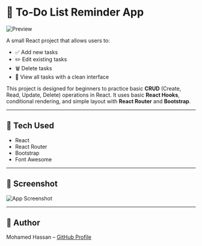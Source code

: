 # 📝 To-Do List Reminder App

![Preview](./public/preview.png)

A small React project that allows users to:

- ✅ Add new tasks  
- ✏️ Edit existing tasks  
- 🗑️ Delete tasks  
- 🔎 View all tasks with a clean interface

This project is designed for beginners to practice basic **CRUD** (Create, Read, Update, Delete) operations in React. It uses basic **React Hooks**, conditional rendering, and simple layout with **React Router** and **Bootstrap**.

---

## 🚀 Tech Used

- React  
- React Router  
- Bootstrap  
- Font Awesome

---

## 📸 Screenshot

![App Screenshot](./public/preview.png)

---

## 🧠 Author

Mohamed Hassan – [GitHub Profile](https://github.com/mhamedhassan109)
